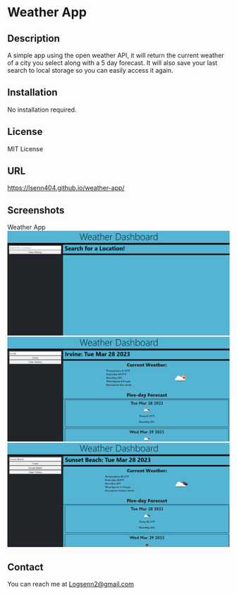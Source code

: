# Weather App

## Description
A simple app using the open weather API, it will return the current weather of a city you select along with a 5 day forecast. It will also save your last search to local storage so you can easily access it again.

## Installation
No installation required.

## License
MIT License

## URL
https://lsenn404.github.io/weather-app/

## Screenshots
Weather App
![Snapshot 1](./assets/Weather-Snapshot-3.PNG)
![Snapshot 2](./assets/Weather-Snapshot-1.PNG)
![Snapshot 3](./assets/Weather-Snapshot-2.PNG)

## Contact
You can reach me at Logsenn2@gmail.com
